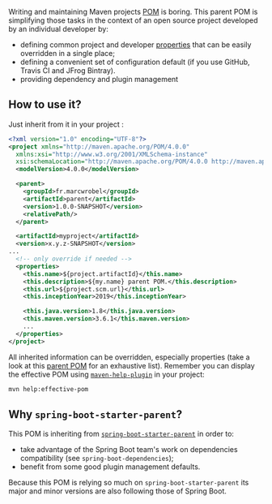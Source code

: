 Writing and maintaining Maven projects
[POM](https://maven.apache.org/guides/introduction/introduction-to-the-pom.html)
is boring. This parent POM is simplifying those tasks in the context of an open source project
developed by an individual developer by:
* defining common project and developer
  [properties](https://books.sonatype.com/mvnref-book/reference/resource-filtering-sect-properties.html)
  that can be easily overridden in a single place;
* defining a convenient set of configuration default (if you use GitHub, Travis CI and JFrog
  Bintray).
* providing dependency and plugin management

## How to use it?
Just inherit from it in your project :
```xml
<?xml version="1.0" encoding="UTF-8"?>
<project xmlns="http://maven.apache.org/POM/4.0.0"
  xmlns:xsi="http://www.w3.org/2001/XMLSchema-instance"
  xsi:schemaLocation="http://maven.apache.org/POM/4.0.0 http://maven.apache.org/xsd/maven-4.0.0.xsd">
  <modelVersion>4.0.0</modelVersion>

  <parent>
    <groupId>fr.marcwrobel</groupId>
    <artifactId>parent</artifactId>
    <version>1.0.0-SNAPSHOT</version>
    <relativePath/>
  </parent>

  <artifactId>myproject</artifactId>
  <version>x.y.z-SNAPSHOT</version>
...
  <!-- only override if needed -->
  <properties>
    <this.name>${project.artifactId}</this.name>
    <this.description>${my.name} parent POM.</this.description>
    <this.url>${project.scm.url}</this.url>
    <this.inceptionYear>2019</this.inceptionYear>

    <this.java.version>1.8</this.java.version>
    <this.maven.version>3.6.1</this.maven.version>
    ...
  </properties>
</project>
```

All inherited information can be overridden, especially properties (take a look at
this [parent POM](pom.xml) for an exhaustive list). Remember you can display the effective POM using
[`maven-help-plugin`](https://maven.apache.org/plugins/maven-help-plugin/effective-pom-mojo.html) in
your project:
```bash
mvn help:effective-pom
```


## Why `spring-boot-starter-parent`?
This POM is inheriting from [`spring-boot-starter-parent`](https://spring.io/projects/spring-boot)
in order to:
* take advantage of the Spring Boot team's work on dependencies compatibility (see
  `spring-boot-dependencies`);
* benefit from some good plugin management defaults.

Because this POM is relying so much on `spring-boot-starter-parent` its major and minor versions are
also following those of Spring Boot.
